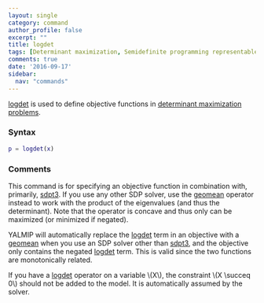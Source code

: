 ```yaml
---
layout: single
category: command
author_profile: false
excerpt: ""
title: logdet
tags: [Determinant maximization, Semidefinite programming representable]
comments: true
date: '2016-09-17'
sidebar:
  nav: "commands"
---
```


[logdet](/command/logdet) is used to define objective functions in [determinant maximization problems](/tutorial/determinantmaximization).


### Syntax

````matlab
p = logdet(x)
````

### Comments

This command is for specifying an objective function in combination with, primarily, [sdpt3](/command/sdpt3). If you use any other SDP solver, use the [geomean](/command/geomean) operator instead to work with the product of the eigenvalues (and thus the determinant). Note that the operator is concave and thus only can be maximized (or minimized if negated).

YALMIP will automatically replace the [logdet](/command/logdet) term in an objective with a [geomean](/command/geomean) when you use an SDP solver other than [sdpt3](/command/sdpt3), and the objective only contains the negated [logdet](/command/logdet) term. This is valid since the two functions are monotonically related.

If you have a [logdet](/command/logdet) operator on a variable \\(X\\), the constraint \\(X \succeq 0\\) should not be added to the model. It is automatically assumed by the solver.
